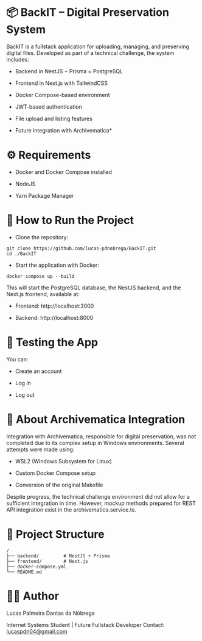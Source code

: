# 📦 BackIT – Digital Preservation System

BackIT is a fullstack application for uploading, managing, and preserving digital files. Developed as part of a technical challenge, the system includes:

- Backend in NestJS + Prisma + PostgreSQL

- Frontend in Next.js with TailwindCSS

- Docker Compose-based environment

- JWT-based authentication

- File upload and listing features

- Future integration with Archivematica*

# ⚙️ Requirements

- Docker and Docker Compose installed

- NodeJS

- Yarn Package Manager

# 🚀 How to Run the Project

- Clone the repository:

```
git clone https://github.com/lucas-pdnobrega/BackIT.git
cd ./BackIT
```

- Start the application with Docker:

```
docker compose up --build
```

This will start the PostgreSQL database, the NestJS backend, and the Next.js frontend, available at:

- Frontend: http://localhost:3000

- Backend: http://localhost:8000

# 🧪 Testing the App

You can:

- Create an account

- Log in

- Log out

# 🧱 About Archivematica Integration

Integration with Archivematica, responsible for digital preservation, was not completed due to its complex setup in Windows environments. Several attempts were made using:

- WSL2 (Windows Subsystem for Linux)

- Custom Docker Compose setup

- Conversion of the original Makefile

Despite progress, the technical challenge environment did not allow for a sufficient integration in time. However, mockup methods prepared for REST API integration exist in the archivematica.service.ts.

# 📂 Project Structure

```
/
├── backend/         # NestJS + Prisma
├── frontend/        # Next.js
├── docker-compose.yml
└── README.md
```

# 👨‍💻 Author

Lucas Palmeira Dantas da Nóbrega

Internet Systems Student | Future Fullstack Developer 
Contact: lucaspdn04@gmail.com